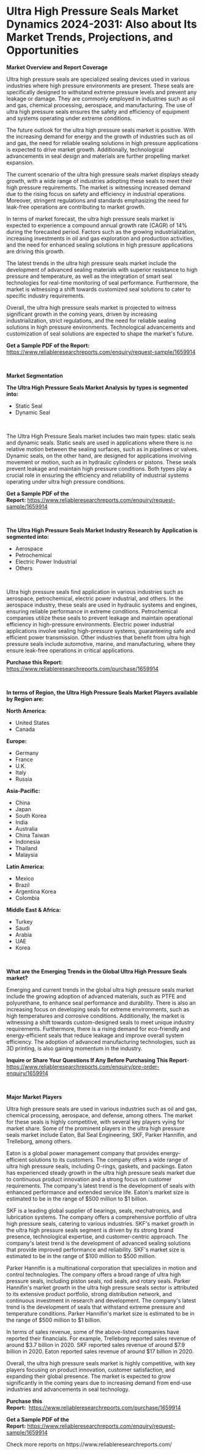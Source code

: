 <p><h1>Ultra High Pressure Seals Market Dynamics 2024-2031: Also about Its Market Trends, Projections, and Opportunities</h1></p><p><strong>Market Overview and Report Coverage</strong></p>
<p><p>Ultra high pressure seals are specialized sealing devices used in various industries where high pressure environments are present. These seals are specifically designed to withstand extreme pressure levels and prevent any leakage or damage. They are commonly employed in industries such as oil and gas, chemical processing, aerospace, and manufacturing. The use of ultra high pressure seals ensures the safety and efficiency of equipment and systems operating under extreme conditions.</p><p>The future outlook for the ultra high pressure seals market is positive. With the increasing demand for energy and the growth of industries such as oil and gas, the need for reliable sealing solutions in high pressure applications is expected to drive market growth. Additionally, technological advancements in seal design and materials are further propelling market expansion.</p><p>The current scenario of the ultra high pressure seals market displays steady growth, with a wide range of industries adopting these seals to meet their high pressure requirements. The market is witnessing increased demand due to the rising focus on safety and efficiency in industrial operations. Moreover, stringent regulations and standards emphasizing the need for leak-free operations are contributing to market growth.</p><p>In terms of market forecast, the ultra high pressure seals market is expected to experience a compound annual growth rate (CAGR) of 14% during the forecasted period. Factors such as the growing industrialization, increasing investments in oil and gas exploration and production activities, and the need for enhanced sealing solutions in high pressure applications are driving this growth.</p><p>The latest trends in the ultra high pressure seals market include the development of advanced sealing materials with superior resistance to high pressure and temperature, as well as the integration of smart seal technologies for real-time monitoring of seal performance. Furthermore, the market is witnessing a shift towards customized seal solutions to cater to specific industry requirements.</p><p>Overall, the ultra high pressure seals market is projected to witness significant growth in the coming years, driven by increasing industrialization, strict regulations, and the need for reliable sealing solutions in high pressure environments. Technological advancements and customization of seal solutions are expected to shape the market's future.</p></p>
<p><strong>Get a Sample PDF of the Report:</strong> <a href="https://www.reliableresearchreports.com/enquiry/request-sample/1659914">https://www.reliableresearchreports.com/enquiry/request-sample/1659914</a></p>
<p>&nbsp;</p>
<p><strong>Market Segmentation</strong></p>
<p><strong>The Ultra High Pressure Seals Market Analysis by types is segmented into:</strong></p>
<p><ul><li>Static Seal</li><li>Dynamic Seal</li></ul></p>
<p>&nbsp;</p>
<p><p>The Ultra High Pressure Seals market includes two main types: static seals and dynamic seals. Static seals are used in applications where there is no relative motion between the sealing surfaces, such as in pipelines or valves. Dynamic seals, on the other hand, are designed for applications involving movement or motion, such as in hydraulic cylinders or pistons. These seals prevent leakage and maintain high pressure conditions. Both types play a crucial role in ensuring the efficiency and reliability of industrial systems operating under ultra high pressure conditions.</p></p>
<p><strong>Get a Sample PDF of the Report:</strong>&nbsp;<a href="https://www.reliableresearchreports.com/enquiry/request-sample/1659914">https://www.reliableresearchreports.com/enquiry/request-sample/1659914</a></p>
<p>&nbsp;</p>
<p><strong>The Ultra High Pressure Seals Market Industry Research by Application is segmented into:</strong></p>
<p><ul><li>Aerospace</li><li>Petrochemical</li><li>Electric Power Industrial</li><li>Others</li></ul></p>
<p>&nbsp;</p>
<p><p>Ultra high pressure seals find application in various industries such as aerospace, petrochemical, electric power industrial, and others. In the aerospace industry, these seals are used in hydraulic systems and engines, ensuring reliable performance in extreme conditions. Petrochemical companies utilize these seals to prevent leakage and maintain operational efficiency in high-pressure environments. Electric power industrial applications involve sealing high-pressure systems, guaranteeing safe and efficient power transmission. Other industries that benefit from ultra high pressure seals include automotive, marine, and manufacturing, where they ensure leak-free operations in critical applications.</p></p>
<p><strong>Purchase this Report:</strong>&nbsp; <a href="https://www.reliableresearchreports.com/purchase/1659914">https://www.reliableresearchreports.com/purchase/1659914</a></p>
<p>&nbsp;</p>
<p><strong>In terms of Region, the Ultra High Pressure Seals Market Players available by Region are:</strong></p>
<p>
    <p> <strong> North America: </strong>
        <ul>
            <li>United States</li>
            <li>Canada</li>
        </ul>
        </p> 
    <p> <strong> Europe: </strong>
        <ul>
            <li>Germany</li>
            <li>France</li>
            <li>U.K.</li>
            <li>Italy</li>
            <li>Russia</li>
        </ul>
        </p> 
    <p> <strong> Asia-Pacific: </strong>
        <ul>
            <li>China</li>
            <li>Japan</li>
            <li>South Korea</li>
            <li>India</li>
            <li>Australia</li>
            <li>China Taiwan</li>
            <li>Indonesia</li>
            <li>Thailand</li>
            <li>Malaysia</li>
        </ul>
        </p> 
    <p> <strong> Latin America: </strong>
        <ul>
            <li>Mexico</li>
            <li>Brazil</li>
            <li>Argentina Korea</li>
            <li>Colombia</li>
        </ul>
        </p> 
    <p> <strong> Middle East & Africa: </strong>
        <ul>
            <li>Turkey</li>
            <li>Saudi</li>
            <li>Arabia</li>
            <li>UAE</li>
            <li>Korea</li>
        </ul>
    </p>
    </p>
<p>&nbsp;</p>
<p><strong>What are the Emerging Trends in the Global Ultra High Pressure Seals market?</strong></p>
<p><p>Emerging and current trends in the global ultra high pressure seals market include the growing adoption of advanced materials, such as PTFE and polyurethane, to enhance seal performance and durability. There is also an increasing focus on developing seals for extreme environments, such as high temperatures and corrosive conditions. Additionally, the market is witnessing a shift towards custom-designed seals to meet unique industry requirements. Furthermore, there is a rising demand for eco-friendly and energy-efficient seals that reduce leakage and improve overall system efficiency. The adoption of advanced manufacturing technologies, such as 3D printing, is also gaining momentum in the industry.</p></p>
<p><strong>Inquire or Share Your Questions If Any Before Purchasing This Report</strong>- <a href="https://www.reliableresearchreports.com/enquiry/pre-order-enquiry/1659914">https://www.reliableresearchreports.com/enquiry/pre-order-enquiry/1659914</a></p>
<p>&nbsp;</p>
<p><strong>Major Market Players</strong></p>
<p><p>Ultra high pressure seals are used in various industries such as oil and gas, chemical processing, aerospace, and defense, among others. The market for these seals is highly competitive, with several key players vying for market share. Some of the prominent players in the ultra high pressure seals market include Eaton, Bal Seal Engineering, SKF, Parker Hannifin, and Trelleborg, among others.</p><p>Eaton is a global power management company that provides energy-efficient solutions to its customers. The company offers a wide range of ultra high pressure seals, including O-rings, gaskets, and packings. Eaton has experienced steady growth in the ultra high pressure seals market due to continuous product innovation and a strong focus on customer requirements. The company's latest trend is the development of seals with enhanced performance and extended service life. Eaton's market size is estimated to be in the range of $500 million to $1 billion.</p><p>SKF is a leading global supplier of bearings, seals, mechatronics, and lubrication systems. The company offers a comprehensive portfolio of ultra high pressure seals, catering to various industries. SKF's market growth in the ultra high pressure seals segment is driven by its strong brand presence, technological expertise, and customer-centric approach. The company's latest trend is the development of advanced sealing solutions that provide improved performance and reliability. SKF's market size is estimated to be in the range of $100 million to $500 million.</p><p>Parker Hannifin is a multinational corporation that specializes in motion and control technologies. The company offers a broad range of ultra high pressure seals, including piston seals, rod seals, and rotary seals. Parker Hannifin's market growth in the ultra high pressure seals sector is attributed to its extensive product portfolio, strong distribution network, and continuous investment in research and development. The company's latest trend is the development of seals that withstand extreme pressure and temperature conditions. Parker Hannifin's market size is estimated to be in the range of $500 million to $1 billion.</p><p>In terms of sales revenue, some of the above-listed companies have reported their financials. For example, Trelleborg reported sales revenue of around $3.7 billion in 2020. SKF reported sales revenue of around $7.9 billion in 2020. Eaton reported sales revenue of around $17 billion in 2020.</p><p>Overall, the ultra high pressure seals market is highly competitive, with key players focusing on product innovation, customer satisfaction, and expanding their global presence. The market is expected to grow significantly in the coming years due to increasing demand from end-use industries and advancements in seal technology.</p></p>
<p><strong>Purchase this Report:</strong>&nbsp;&nbsp;<a href="https://www.reliableresearchreports.com/purchase/1659914">https://www.reliableresearchreports.com/purchase/1659914</a></p>
<p></p>
<p><strong>Get a Sample PDF of the Report:</strong>&nbsp;<a href="https://www.reliableresearchreports.com/enquiry/request-sample/1659914">https://www.reliableresearchreports.com/enquiry/request-sample/1659914</a></p>
<p>Check more reports on https://www.reliableresearchreports.com/</p>